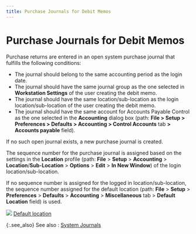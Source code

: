 ```yaml
---
title: Purchase Journals for Debit Memos
---
```


# Purchase Journals for Debit Memos


Purchase returns are entered in an open system purchase journal that  fulfills the following conditions:

- The journal  should belong to the same accounting period as the login date.
- The journal  should have the same journal group as the one selected in **Workstation 
 Settings** of the user creating the debit memo.
- The journal  should have the same location/sub-location as the login location/sub-location  of the user creating the debit memo.
- The journal  should have the same account for Accounts Payable Control as the one selected  in the **Accounting** dialog box (path:  **File &gt; Setup &gt; Preferences &gt; 
 Defaults &gt; Accounting &gt; Control Accounts** tab **&gt; Accounts payable** field).



If no such open journal exists, a new purchase journal is created.


The sequence number for the purchase journal is assigned based on the  settings in the **Location** profile  (path: **File** > **Setup**  > **Accounting** > **Location**/**Sub-Location** > **Options**  > **Edit** > **In 
 New Window**) of the login location/sub-location.


If no sequence number is assigned for the logged in location/sub-location,  the sequence number assigned for the default location (path: **File**  > **Setup** > **Preferences**  > **Defaults** > **Accounting** > **Miscellaneous** tab  > **Default Location** field) is  used.


![]({{site.pp_baseurl}}/img/lens.gif) [Default  location]({{site.sc_chm}}/misc/default_location.html)


{:.see_also}
See also
: [System  Journals]({{site.acc_chm}}/accounting-structure-in-everest/journals/system_journals.html)
